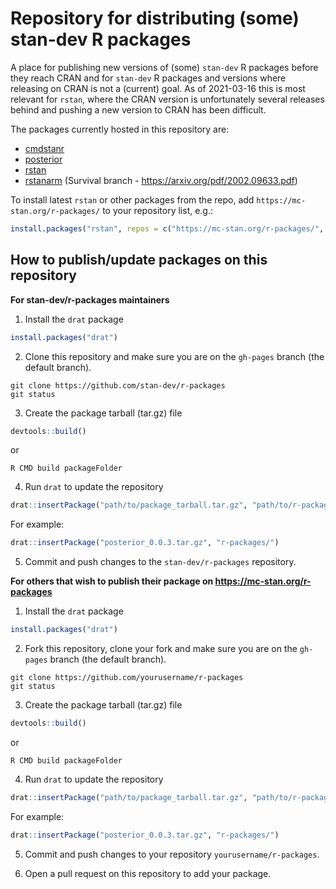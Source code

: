 # Repository for distributing (some) stan-dev R packages

A place for publishing new versions of (some) `stan-dev` R packages before they reach CRAN and for `stan-dev` R packages and versions where releasing on CRAN is not a (current) goal. As of 2021-03-16 this is most relevant for `rstan`, where the CRAN version is unfortunately several releases behind and pushing a new version to CRAN has been difficult.

The packages currently hosted in this repository are:
 - [cmdstanr](https://github.com/stan-dev/cmdstanr)
 - [posterior](https://github.com/stan-dev/posterior)
 - [rstan](https://github.com/stan-dev/rstan)
 - [rstanarm](https://github.com/stan-dev/rstanarm) (Survival branch - https://arxiv.org/pdf/2002.09633.pdf)

To install latest `rstan` or other packages from the repo, add `https://mc-stan.org/r-packages/` to your repository list, e.g.:

```r
install.packages("rstan", repos = c("https://mc-stan.org/r-packages/", getOption("repos")))
```

## How to publish/update packages on this repository

**For stan-dev/r-packages maintainers**

1. Install the `drat` package
```r
install.packages("drat")
```

2. Clone this repository and make sure you are on the `gh-pages` branch (the default branch).
```
git clone https://github.com/stan-dev/r-packages
git status
```

3. Create the package tarball (tar.gz) file
```r
devtools::build()
```
or

```
R CMD build packageFolder
```

4. Run `drat` to update the repository
```r
drat::insertPackage("path/to/package_tarball.tar.gz", "path/to/r-packages/")
```

For example:
```r
drat::insertPackage("posterior_0.0.3.tar.gz", "r-packages/")
```

5. Commit and push changes to the `stan-dev/r-packages` repository.


**For others that wish to publish their package on https://mc-stan.org/r-packages**


1. Install the `drat` package
```r
install.packages("drat")
```

2. Fork this repository, clone your fork and make sure you are on the `gh-pages` branch (the default branch).
```
git clone https://github.com/yourusername/r-packages
git status
```

3. Create the package tarball (tar.gz) file
```r
devtools::build()
```
or

```
R CMD build packageFolder
```

4. Run `drat` to update the repository
```r
drat::insertPackage("path/to/package_tarball.tar.gz", "path/to/r-packages/")
```

For example:
```r
drat::insertPackage("posterior_0.0.3.tar.gz", "r-packages/")
```

5. Commit and push changes to your repository `yourusername/r-packages`.

6. Open a pull request on this repository to add your package.
